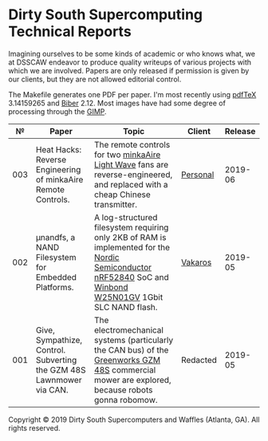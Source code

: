 # Dirty South Supercomputing Technical Reports

Imagining ourselves to be some kinds of academic or who knows what, we at DSSCAW
endeavor to produce quality writeups of various projects with which we are involved.
Papers are only released if permission is given by our clients, but they are not
allowed editorial control.

The Makefile generates one PDF per paper. I'm most recently using
[pdfTeX](https://www.tug.org/applications/pdftex/) 3.14159265 and
[Biber](http://biblatex-biber.sourceforge.net/) 2.12. Most images
have had some degree of processing through the [GIMP](https://www.gimp.org/).

| № | Paper | Topic | Client | Release |
|---|-------|-------|--------|---------|
|003|Heat Hacks: Reverse Engineering of minkaAire Remote Controls.|The remote controls for two [minkaAire Light Wave](https://www.minkagroup.net/f844-sl.html) fans are reverse-engineered, and replaced with a cheap Chinese transmitter.|[Personal](https://nick-black.com/dankwiki/index.php/Hack_on)|2019-06|
|002|μnandfs, a NAND Filesystem for Embedded Platforms.|A log-structured filesystem requiring only 2KB of RAM is implemented for the [Nordic Semiconductor nRF52840](https://www.nordicsemi.com/?sc_itemid=%7B2DC10BA5-A76E-40F8-836E-E2FC65803A71%7D) SoC and [Winbond W25N01GV](https://www.winbond.com/hq/product/code-storage-flash-memory/serial-nand-flash/index.html?__locale=en&partNo=W25N01GV) 1Gbit SLC NAND flash.|[Vakaros](https://www.vakaros.com/)|2019-05|
|001|Give, Sympathize, Control. Subverting the GZM 48S Lawnmower via CAN.|The electromechanical systems (particularly the CAN bus) of the [Greenworks GZM 48S](http://dev.greenworkscommercial.com/shop-by-tool/lithium-z-48-inch-stand-on-mower) commercial mower are explored, because robots gonna robomow.|Redacted|2019-05|

Copyright © 2019 Dirty South Supercomputers and Waffles (Atlanta, GA). All rights reserved.
